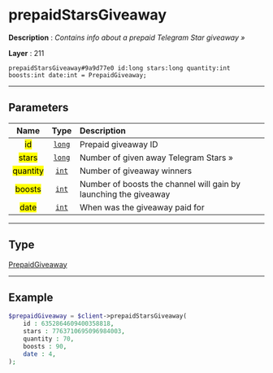 # prepaidStarsGiveaway

**Description** : *Contains info about a prepaid Telegram Star giveaway &raquo;*

**Layer** : 211

```tl
prepaidStarsGiveaway#9a9d77e0 id:long stars:long quantity:int boosts:int date:int = PrepaidGiveaway;
```

---

## Parameters

| Name | Type | Description |
| :---: | :---: | :--- |
| <mark>id</mark> | [`long`](type/long) | Prepaid giveaway ID |
| <mark>stars</mark> | [`long`](type/long) | Number of given away Telegram Stars » |
| <mark>quantity</mark> | [`int`](type/int) | Number of giveaway winners |
| <mark>boosts</mark> | [`int`](type/int) | Number of boosts the channel will gain by launching the giveaway |
| <mark>date</mark> | [`int`](type/int) | When was the giveaway paid for |

---

## Type

[PrepaidGiveaway](type/PrepaidGiveaway)

---

## Example

```php
$prepaidGiveaway = $client->prepaidStarsGiveaway(
	id : 6352864609400358818,
	stars : 7763710695096984003,
	quantity : 70,
	boosts : 90,
	date : 4,
);
```
